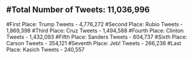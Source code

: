 #Total Number of Tweets: 11,036,996 
---
#First Place: Trump Tweets - 4,776,272
#Second Place: Rubio Tweets - 1,869,398
#Third Place: Cruz Tweets - 1,494,588
#Fourth Place: Clinton Tweets - 1,432,093
#Fifth Place: Sanders Tweets - 604,737
#Sixth Place: Carson Tweets - 354,121
#Seventh Place: Jeb! Tweets - 266,236
#Last Place: Kasich Tweets - 240,557
